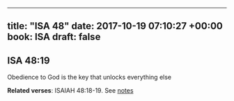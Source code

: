 
---
title: "ISA 48"
date: 2017-10-19 07:10:27 +00:00
book: ISA
draft: false
---

## ISA 48:19

Obedience to God is the key that unlocks everything else

**Related verses**: ISAIAH 48:18-19. See [notes](https://my.bible.com/notes/2749291005718815266)

